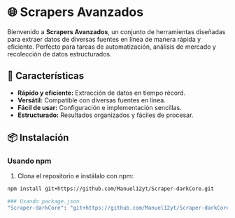# 🌐 Scrapers Avanzados

Bienvenido a **Scrapers Avanzados**, un conjunto de herramientas diseñadas para extraer datos de diversas fuentes en línea de manera rápida y eficiente. Perfecto para tareas de automatización, análisis de mercado y recolección de datos estructurados.

## 🚀 Características
- **Rápido y eficiente:** Extracción de datos en tiempo récord.
- **Versátil:** Compatible con diversas fuentes en línea.
- **Fácil de usar:** Configuración e implementación sencillas.
- **Estructurado:** Resultados organizados y fáciles de procesar.

## 📦 Instalación
### Usando npm
1. Clona el repositorio e instálalo con npm:
```bash
npm install git+https://github.com/Manuel12yt/Scraper-darkCore.git

### Usando package.json
"Scraper-darkCore": "git+https://github.com/Manuel12yt/Scraper-darkCore.git",
